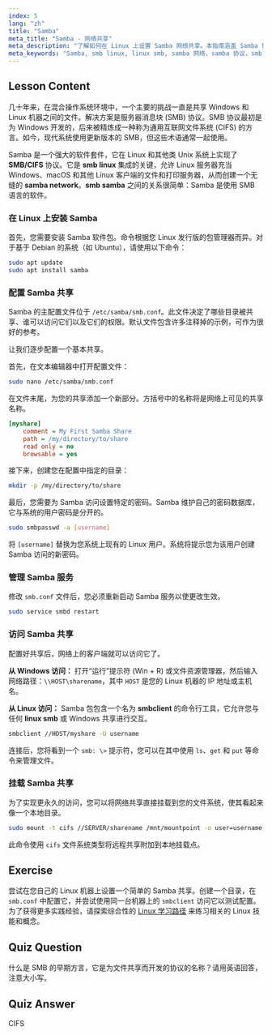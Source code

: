 ```yaml
---
index: 5
lang: "zh"
title: "Samba"
meta_title: "Samba - 网络共享"
meta_description: "了解如何在 Linux 上设置 Samba 网络共享。本指南涵盖 Samba 协议、安装、配置以及使用 smb linux 客户端连接共享。"
meta_keywords: "Samba, smb linux, linux smb, samba 网络，samba 协议，smb samba, 文件共享，smb.conf, cifs, smbclient, linux 教程"
---
```


## Lesson Content

几十年来，在混合操作系统环境中，一个主要的挑战一直是共享 Windows 和 Linux 机器之间的文件。解决方案是服务器消息块 (SMB) 协议。SMB 协议最初是为 Windows 开发的，后来被精炼成一种称为通用互联网文件系统 (CIFS) 的方言。如今，现代系统使用更新版本的 SMB，但这些术语通常一起使用。

Samba 是一个强大的软件套件，它在 Linux 和其他类 Unix 系统上实现了 **SMB/CIFS** 协议。它是 **smb linux** 集成的关键，允许 Linux 服务器充当 Windows、macOS 和其他 Linux 客户端的文件和打印服务器，从而创建一个无缝的 **samba network**。**smb samba** 之间的关系很简单：Samba 是使用 SMB 语言的软件。

### 在 Linux 上安装 Samba

首先，您需要安装 Samba 软件包。命令根据您 Linux 发行版的包管理器而异。对于基于 Debian 的系统（如 Ubuntu），请使用以下命令：

```bash
sudo apt update
sudo apt install samba
```

### 配置 Samba 共享

Samba 的主配置文件位于 `/etc/samba/smb.conf`。此文件决定了哪些目录被共享、谁可以访问它们以及它们的权限。默认文件包含许多注释掉的示例，可作为很好的参考。

让我们逐步配置一个基本共享。

首先，在文本编辑器中打开配置文件：

```bash
sudo nano /etc/samba/smb.conf
```

在文件末尾，为您的共享添加一个新部分。方括号中的名称将是网络上可见的共享名称。

```ini
[myshare]
    comment = My First Samba Share
    path = /my/directory/to/share
    read only = no
    browsable = yes
```

接下来，创建您在配置中指定的目录：

```bash
mkdir -p /my/directory/to/share
```

最后，您需要为 Samba 访问设置特定的密码。Samba 维护自己的密码数据库，它与系统的用户密码是分开的。

```bash
sudo smbpasswd -a [username]
```

将 `[username]` 替换为您系统上现有的 Linux 用户。系统将提示您为该用户创建 Samba 访问的新密码。

### 管理 Samba 服务

修改 `smb.conf` 文件后，您必须重新启动 Samba 服务以使更改生效。

```bash
sudo service smbd restart
```

### 访问 Samba 共享

配置好共享后，网络上的客户端就可以访问它了。

**从 Windows 访问：**
打开“运行”提示符 (Win + R) 或文件资源管理器，然后输入网络路径：`\\HOST\sharename`，其中 `HOST` 是您的 Linux 机器的 IP 地址或主机名。

**从 Linux 访问：**
Samba 包包含一个名为 **smbclient** 的命令行工具，它允许您与任何 **linux smb** 或 Windows 共享进行交互。

```bash
smbclient //HOST/myshare -U username
```

连接后，您将看到一个 `smb: \>` 提示符，您可以在其中使用 `ls`、`get` 和 `put` 等命令来管理文件。

### 挂载 Samba 共享

为了实现更永久的访问，您可以将网络共享直接挂载到您的文件系统，使其看起来像一个本地目录。

```bash
sudo mount -t cifs //SERVER/sharename /mnt/mountpoint -o user=username,pass=password
```

此命令使用 `cifs` 文件系统类型将远程共享附加到本地挂载点。

## Exercise

尝试在您自己的 Linux 机器上设置一个简单的 Samba 共享。创建一个目录，在 `smb.conf` 中配置它，并尝试使用同一台机器上的 `smbclient` 访问它以测试配置。为了获得更多实践经验，请探索综合性的 [Linux 学习路径](https://labex.io/zh/learn/linux) 来练习相关的 Linux 技能和概念。

## Quiz Question

什么是 SMB 的早期方言，它是为文件共享而开发的协议的名称？请用英语回答，注意大小写。

## Quiz Answer

CIFS
